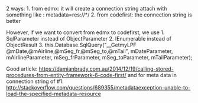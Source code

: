 2 ways:
    1. from edmx: it will create a connection string attach with something like :
            metadata=res://*/
    2. from codefirst:
            the connection string is better

However, if we want to convert from edmx to codefirst, we use
    1. SqlParameter instead of ObjectParameter
    2. IEnumerable instead of ObjectResult
    3. this.Database.SqlQuery<LPFDetail>("__GetmyLPF @mDate,@mAirline,@mSeg_fr,@mSeg_to,@mTail", mDateParameter, mAirlineParameter, mSeg_frParameter, mSeg_toParameter, mTailParameter);

Good article: https://damianbrady.com.au/2014/12/19/calling-stored-procedures-from-entity-framework-6-code-first/
and for meta data in connection string of #1: http://stackoverflow.com/questions/689355/metadataexception-unable-to-load-the-specified-metadata-resource
    
